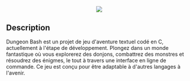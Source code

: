 ##
<h1 align="center"><img src="https://github.com/cypri1-dev/JDR/assets/71982246/e2cbe7c8-d28c-4626-b0a5-01968d138f77" </h1>

## Description
Dungeon Bash est un projet de jeu d'aventure textuel codé en C, actuellement à l'étape de développement. Plongez dans un monde fantastique où vous explorerez des donjons, combattrez des monstres et résoudrez des énigmes, le tout à travers une interface en ligne de commande. Ce jeu est conçu pour être adaptable à d'autres langages à l'avenir.
